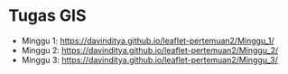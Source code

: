 # Tugas GIS
- Minggu 1: https://davinditya.github.io/leaflet-pertemuan2/Minggu_1/
- Minggu 2: https://davinditya.github.io/leaflet-pertemuan2/Minggu_2/
- Minggu 3: https://davinditya.github.io/leaflet-pertemuan2/Minggu_3/
